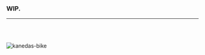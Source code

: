 ### WIP.
---

<br />
<br />

![kanedas-bike](https://github.com/user-attachments/assets/a3117685-8e69-4704-abe6-22a3700982c1)

<!--
**oGrinch/oGrinch** is a ✨ _special_ ✨ repository because its `README.md` (this file) appears on your GitHub profile.

Here are some ideas to get you started:

- 🔭 I’m currently working on ...
- 🌱 I’m currently learning ...
- 👯 I’m looking to collaborate on ...
- 🤔 I’m looking for help with ...
- 💬 Ask me about ...
- 📫 How to reach me: ...
- 😄 Pronouns: ...
- ⚡ Fun fact: ...
-->
